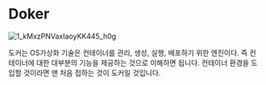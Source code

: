 # Doker


![1_kMxzPNVaxIaoyKK445_h0g](https://user-images.githubusercontent.com/88940298/144002350-de05ff67-8ed8-48de-8f72-dc6ae85e4bca.png)


도커는 OS가상화 기술은 컨테이너를 관리, 생성, 실행, 배포하기 위한 엔진이다. 즉 컨테이너에 대한 대부분의 기능을 제공하는 것으로 이해하면 됩니다. 컨테이너 환경을 도입할 것이라면 맨 처음 접하는 것이 도커일 것입니다.
